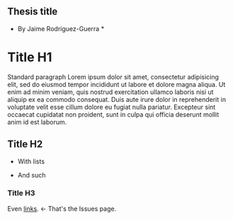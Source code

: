 Thesis title
------------

* By Jaime Rodríguez-Guerra *

# Title H1
Standard paragraph Lorem ipsum dolor sit amet, consectetur adipisicing elit, sed do eiusmod
tempor incididunt ut labore et dolore magna aliqua. Ut enim ad minim veniam,
quis nostrud exercitation ullamco laboris nisi ut aliquip ex ea commodo
consequat. Duis aute irure dolor in reprehenderit in voluptate velit esse
cillum dolore eu fugiat nulla pariatur. Excepteur sint occaecat cupidatat non
proident, sunt in culpa qui officia deserunt mollit anim id est laborum.

## Title H2

 - With lists

 - And such

### Title H3
Even [links](https://bitbucket.org/jrgp/thesis/issues?status=new&status=open). <- That's the Issues page.